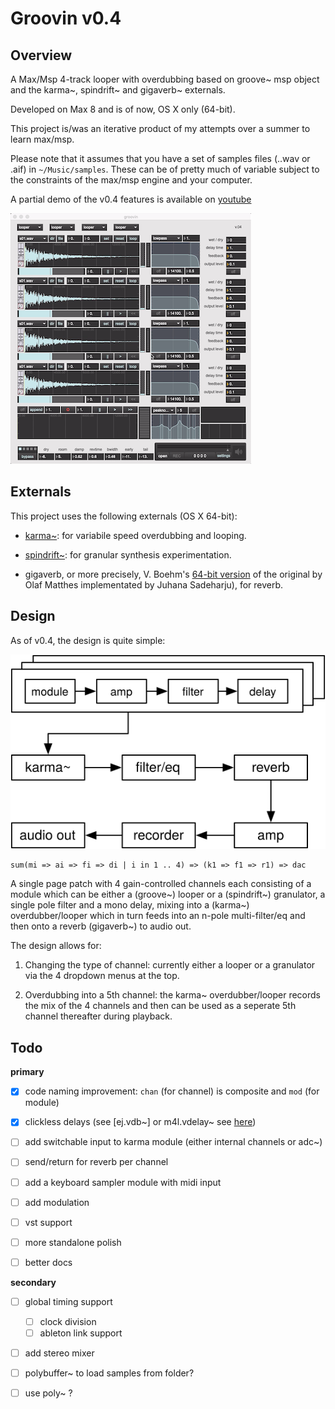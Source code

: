 # Groovin v0.4

## Overview

A Max/Msp 4-track looper with overdubbing based on groove~ msp object and the karma~, spindrift~ and gigaverb~ externals.

Developed on Max 8 and is of now, OS X only (64-bit).

This project is/was an iterative product of my attempts over a summer to learn max/msp.

Please note that it assumes that you have a set of samples files (..wav or .aif) in `~/Music/samples`. These can be of pretty much of variable subject to the constraints of the max/msp engine and your computer.

A partial demo of the v0.4 features is available on [youtube](https://youtu.be/sKZO_4qYpj0)

[![groovin v0.4](media/groovin_v04_screenshot.png)](http://www.youtube.com/watch?v=sKZO_4qYpj0)



## Externals

This project uses the following externals (OS X 64-bit):

- [karma~](https://cycling74.com/tools/karma-samplerlooper-external): for variabile speed overdubbing and looping.

- [spindrift~](http://www.michaelnorris.info/software/spindrift): for granular synthesis experimentation. 

- gigaverb, or more precisely, V. Boehm's [64-bit version](https://github.com/v7b1/gigaverb) of the original by Olaf Matthes implementated by Juhana Sadeharju), for reverb.


## Design

As of v0.4, the design is quite simple:


![overview](media/groovin.svg)


	sum(mi => ai => fi => di | i in 1 .. 4) => (k1 => f1 => r1) => dac


A single page patch with 4 gain-controlled channels each consisting of a module which can be either a (groove~) looper or a (spindrift~) granulator, a single pole filter and a mono delay, mixing into a (karma~) overdubber/looper which in turn feeds into an n-pole multi-filter/eq and then onto a reverb (gigaverb~) to audio out.

The design allows for:

1. Changing the type of channel: currently either a looper or a granulator via the 4 dropdown menus at the top.

2. Overdubbing into a 5th channel: the karma~ overdubber/looper records the mix of the 4 channels and then can be used as a seperate 5th channel thereafter during playback.


## Todo

**primary**

- [x] code naming improvement: `chan` (for channel) is composite and `mod` (for module)
- [x] clickless delays (see [ej.vdb~] or m4l.vdelay~ see [here](https://cycling74.com/forums/interpolating-delay/))
- [ ] add switchable input to karma module (either internal channels or adc~)
- [ ] send/return for reverb per channel
- [ ] add a keyboard sampler module with midi input
- [ ] add modulation
- [ ] vst support
- [ ] more standalone polish
- [ ] better docs


**secondary**

- [ ] global timing support
	- [ ] clock division
	- [ ] ableton link support
- [ ] add stereo mixer
- [ ] polybuffer~ to load samples from folder?
- [ ] use poly~ ?


